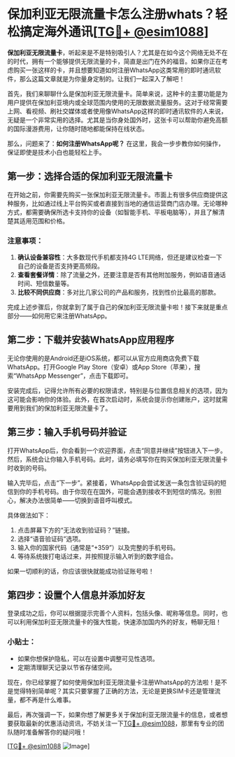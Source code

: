 # 保加利亚无限流量卡怎么注册whats？轻松搞定海外通讯[[TG💪+ @esim1088](https://t.me/s/esim1088)]

**保加利亚无限流量卡**，听起来是不是特别吸引人？尤其是在如今这个网络无处不在的时代，拥有一个能够提供无限流量的卡，简直是出门在外的福音。如果你正在考虑购买一张这样的卡，并且想要知道如何注册WhatsApp这类常用的即时通讯软件，那么这篇文章就是为你量身定制的。让我们一起深入了解吧！

首先，我们来聊聊什么是保加利亚无限流量卡。简单来说，这种卡的主要功能是为用户提供在保加利亚境内或全球范围内使用的无限数据流量服务。这对于经常需要上网、看视频、刷社交媒体或者使用像WhatsApp这样的即时通讯软件的人来说，无疑是一个非常实用的选择。尤其是当你身处国外时，这张卡可以帮助你避免高额的国际漫游费用，让你随时随地都能保持在线状态。

那么，问题来了：**如何注册WhatsApp呢？** 在这里，我会一步步教你如何操作，保证即使是技术小白也能轻松上手。

## 第一步：选择合适的保加利亚无限流量卡

在开始之前，你需要先购买一张保加利亚无限流量卡。市面上有很多供应商提供这种服务，比如通过线上平台购买或者直接到当地的通信运营商门店办理。无论哪种方式，都需要确保所选卡支持你的设备（如智能手机、平板电脑等），并且了解清楚其适用范围和价格。

### 注意事项：
1. **确认设备兼容性**：大多数现代手机都支持4G LTE网络，但还是建议检查一下自己的设备是否支持更高频段。
2. **查看套餐详情**：除了流量之外，还要注意是否有其他附加服务，例如语音通话时间、短信数量等。
3. **比较不同供应商**：多对比几家公司的产品和服务，找到性价比最高的那款。

完成上述步骤后，你就拿到了属于自己的保加利亚无限流量卡啦！接下来就是重点部分——如何用它来注册WhatsApp。

## 第二步：下载并安装WhatsApp应用程序

无论你使用的是Android还是iOS系统，都可以从官方应用商店免费下载WhatsApp。打开Google Play Store（安卓）或App Store（苹果），搜索“WhatsApp Messenger”，点击下载即可。

安装完成后，记得允许所有必要的权限请求，特别是与位置信息相关的选项，因为这可能会影响你的体验。此外，在首次启动时，系统会提示你创建账户，这时就需要用到我们的保加利亚无限流量卡了。

## 第三步：输入手机号码并验证

打开WhatsApp后，你会看到一个欢迎界面，点击“同意并继续”按钮进入下一步。然后，系统会让你输入手机号码。此时，请务必填写你在购买保加利亚无限流量卡时收到的号码。

输入完毕后，点击“下一步”。紧接着，WhatsApp会尝试发送一条包含验证码的短信到你的手机号码。由于你现在在国外，可能会遇到接收不到短信的情况。别担心，解决办法很简单——切换到语音呼叫模式。

具体做法如下：
1. 点击屏幕下方的“无法收到验证码？”链接。
2. 选择“语音验证码”选项。
3. 输入你的国家代码（通常是“+359”）以及完整的手机号码。
4. 等待系统拨打电话过来，并按照提示输入听到的数字组合。

如果一切顺利的话，你应该很快就能成功验证账号啦！

## 第四步：设置个人信息并添加好友

登录成功之后，你可以根据提示完善个人资料，包括头像、昵称等信息。同时，也可以利用保加利亚无限流量卡的强大性能，快速添加国内外的好友，畅聊无阻！

### 小贴士：
- 如果你想保护隐私，可以在设置中调整可见性选项。
- 定期清理聊天记录以节省存储空间。

现在，你已经掌握了如何使用保加利亚无限流量卡注册WhatsApp的方法啦！是不是觉得特别简单呢？其实只要掌握了正确的方法，无论是更换SIM卡还是管理流量，都不再是什么难事。

最后，再次强调一下，如果你想了解更多关于保加利亚无限流量卡的信息，或者想要获取最新的优惠活动资讯，不妨关注一下[TG💪+ @esim1088](https://t.me/s/esim1088)，那里有专业的团队随时准备解答你的疑问哦！

[[TG💪+ @esim1088](https://t.me/s/esim1088) ![Image](https://i.postimg.cc/4NQfJmqS/Snipaste-2025-05-13-00-14-12.png)]